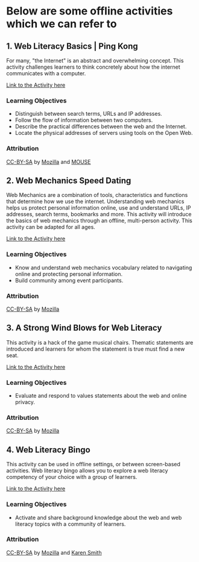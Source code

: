 # Below are some offline activities which we can refer to

## 1. Web Literacy Basics | Ping Kong

For many, "the Internet" is an abstract and overwhelming concept. This activity challenges learners to think concretely about how the internet communicates with a computer. 

[Link to the Activity here](https://mozilla.github.io/curriculum-final/web-lit-basics-one/session02-ping-kong.html#overview)

### Learning Objectives

* Distinguish between search terms, URLs and IP addresses.
* Follow the flow of information between two computers.
* Describe the practical differences between the web and the Internet.
* Locate the physical addresses of servers using tools on the Open Web.

### Attribution

[CC-BY-SA](https://creativecommons.org/licenses/by-sa/4.0/) by [Mozilla](https://learning.mozilla.org/) and [MOUSE](https://mouse.org/) 


## 2. Web Mechanics Speed Dating 

Web Mechanics are a combination of tools, characteristics and functions that determine how we use the internet. Understanding web mechanics helps us protect personal information online, use and understand URLs, IP addresses, search terms, bookmarks and more. This activity will introduce the basics of web mechanics through an offline, multi-person activity. This activity can be adapted for all ages.  

[Link to the Activity here](https://mozilla.github.io/curriculum-final/offline-icebreakers/session01-web-mechanics-speed-dating.html#overview)

### Learning Objectives

* Know and understand web mechanics vocabulary related to navigating online and protecting personal information.
* Build community among event participants.

### Attribution

[CC-BY-SA](https://creativecommons.org/licenses/by-sa/4.0/) by [Mozilla](https://learning.mozilla.org/) 


## 3. A Strong Wind Blows for Web Literacy  

This activity is a hack of the game musical chairs. Thematic statements are introduced and learners for whom the statement is true must find a new seat.   

[Link to the Activity here](https://mozilla.github.io/curriculum-final/offline-icebreakers/session01-web-mechanics-speed-dating.html#overview)

### Learning Objectives

* Evaluate and respond to values statements about the web and online privacy.

### Attribution

[CC-BY-SA](https://creativecommons.org/licenses/by-sa/4.0/) by [Mozilla](https://learning.mozilla.org/) 


## 4. Web Literacy Bingo   

This activity can be used in offline settings, or between screen-based activities. Web literacy bingo allows you to explore a web literacy competency of your choice with a group of learners.    

[Link to the Activity here](https://mozilla.github.io/curriculum-final/offline-icebreakers/session05-web-literacy-bingo.html#overview)

### Learning Objectives

* Activate and share background knowledge about the web and web literacy topics with a community of learners.

### Attribution

[CC-BY-SA](https://creativecommons.org/licenses/by-sa/4.0/) by [Mozilla](https://learning.mozilla.org/) and [Karen Smith](https://twitter.com/smithisgeneric)
